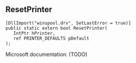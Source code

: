 ## ResetPrinter

```
[DllImport("winspool.drv", SetLastError = true)]
public static extern bool ResetPrinter(
   IntPtr hPrinter,
   ref PRINTER_DEFAULTS pDefault
);
```

Microsoft documentation: (TODO)
